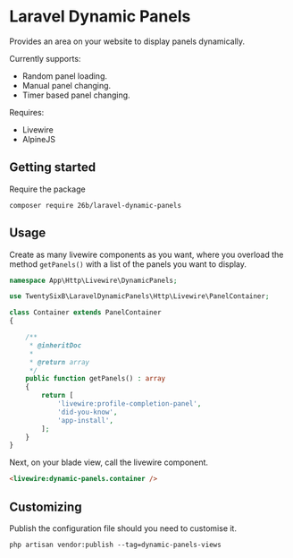# Laravel Dynamic Panels

Provides an area on your website to display panels dynamically.

Currently supports:

- Random panel loading.
- Manual panel changing.
- Timer based panel changing.

Requires:

- Livewire
- AlpineJS

## Getting started

Require the package

```
composer require 26b/laravel-dynamic-panels
```

## Usage

Create as many livewire components as you want, where you overload the method `getPanels()` with a list of the panels you want to display.

```php
namespace App\Http\Livewire\DynamicPanels;

use TwentySixB\LaravelDynamicPanels\Http\Livewire\PanelContainer;

class Container extends PanelContainer
{

    /**
     * @inheritDoc
     *
     * @return array
     */
    public function getPanels() : array
    {
        return [
            'livewire:profile-completion-panel',
            'did-you-know',
            'app-install',
        ];
    }
}
```

Next, on your blade view, call the livewire component.

```html
<livewire:dynamic-panels.container />
```

## Customizing

Publish the configuration file should you need to customise it.

```
php artisan vendor:publish --tag=dynamic-panels-views
```
